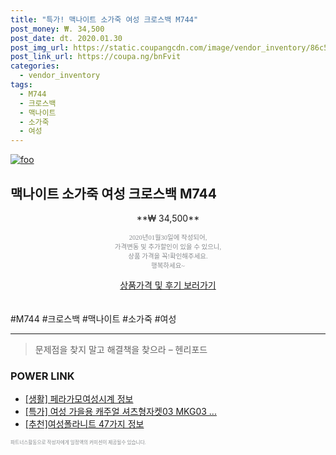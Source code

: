 ```yaml
--- 
title: "특가! 맥나이트 소가죽 여성 크로스백 M744" 
post_money: ₩. 34,500 
post_date: dt. 2020.01.30 
post_img_url: https://static.coupangcdn.com/image/vendor_inventory/86c5/10606bbd9db3639f0773093807e38b41b950d9a5f05cee597ac0e71a2d7b.jpg 
post_link_url: https://coupa.ng/bnFvit 
categories: 
  - vendor_inventory 
tags: 
  - M744 
  - 크로스백 
  - 맥나이트 
  - 소가죽 
  - 여성 
--- 
```

[![foo](https://static.coupangcdn.com/image/vendor_inventory/86c5/10606bbd9db3639f0773093807e38b41b950d9a5f05cee597ac0e71a2d7b.jpg)](https://coupa.ng/bnFvit) 

## 맥나이트 소가죽 여성 크로스백 M744 
<p style="text-align: center;">**₩ 34,500**</p> 
<p style="text-align: center;"><span style="color: #898c8f; font-family: Georgia,Times,serif; font-size: 0.75em;">2020년01월30일에 작성되어, <br>가격변동 및 추가할인이 있을 수 있으니,<br> 상품 가격을 꼭!확인해주세요.<br>행복하세요~</span> 
</p>	 
<div markdown="0" style="text-align: center;"><a href="https://coupa.ng/bnFvit" class="btn btn--success">상품가격 및 후기 보러가기</a></div> 
<br><br> 
  #M744 #크로스백 #맥나이트 #소가죽 #여성 
<hr> 

> 문제점을 찾지 말고 해결책을 찾으라 – 헨리포드 


### POWER LINK

* <a href="https://blog.naver.com/sakai111/221764933256" target="_blank"> [생활] 페라가모여성시계 정보 </a>
* <a href="https://blog.naver.com/an0733/221790031067" target="_blank">[특가] 여성 가을용 캐주얼 셔츠형자켓03 MKG03 ...</a>
* <a href="https://blog.naver.com/fasyy4321/221785538471" target="_blank">[추천]여성폴라니트 47가지 정보</a>

<span style="color: #898c8f; font-family: Georgia,Times,serif; font-size: 0.55em;">파트너스활동으로 작성자에게 일정액의 커미션이 제공될수 있습니다.</span> 
